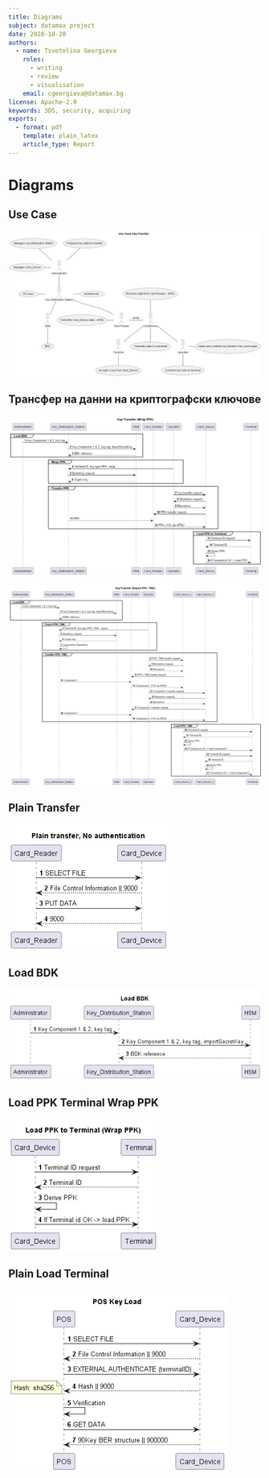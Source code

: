 ```yaml
---
title: Diagrams
subject: datamax project
date: 2020-10-20 
authors:
  - name: Tsvetelina Georgieva
    roles:
      - writing
      - review
      - visualisation
    email: cgeorgieva@datamax.bg
license: Apache-2.0
keywords: 3DS, security, acquiring
exports:
  - format: pdf
    template: plain_latex
    article_type: Report
---
```




Diagrams
==========================

## Use Case   

![usecase_key_transfer](img/usecase_key_transfer.png)

## Трансфер на данни на криптографски ключове

![wrap-ppk](img/wrap-ppk.png)

![export ppk-tmk](img/export-ppk-tmk.png)

## Plain Transfer

![plain_transfer](img/plain_transfer.png)

## Load BDK

![load_bdk](img/load-bdk.png)

## Load PPK Terminal Wrap PPK

![load-ppk-terminal-wrap-ppk](img/load-ppk-terminal-wrap-ppk.png)

## Plain Load Terminal

![plain_load_terminal](img/plain_load_terminal.png)